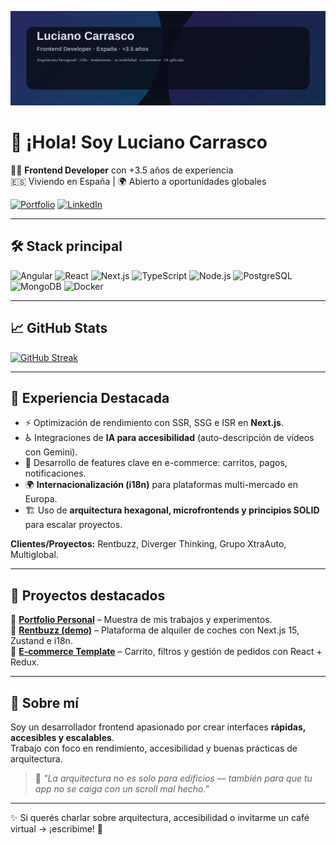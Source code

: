 <p align="center">
  <img src="./bannerGH.svg" alt="Banner Luciano Carrasco" />
</p>

# 👋 ¡Hola! Soy Luciano Carrasco

🧑‍💻 **Frontend Developer** con +3.5 años de experiencia  
🇪🇸 Viviendo en España | 🌍 Abierto a oportunidades globales  

[![Portfolio](https://img.shields.io/badge/🌐%20Portfolio-000?style=for-the-badge)](https://lucianocarrasco.netlify.app/) 
[![LinkedIn](https://img.shields.io/badge/LinkedIn-0A66C2?logo=linkedin&logoColor=white&style=for-the-badge)](https://www.linkedin.com/in/lucianocarrasco/)  

---

## 🛠️ Stack principal  

![Angular](https://img.shields.io/badge/Angular-DD0031?style=for-the-badge&logo=angular&logoColor=white)
![React](https://img.shields.io/badge/React-20232A?style=for-the-badge&logo=react&logoColor=61DAFB)
![Next.js](https://img.shields.io/badge/Next.js-000000?style=for-the-badge&logo=nextdotjs&logoColor=white)
![TypeScript](https://img.shields.io/badge/TypeScript-3178C6?style=for-the-badge&logo=typescript&logoColor=white)
![Node.js](https://img.shields.io/badge/Node.js-339933?style=for-the-badge&logo=nodedotjs&logoColor=white)
![PostgreSQL](https://img.shields.io/badge/PostgreSQL-336791?style=for-the-badge&logo=postgresql&logoColor=white)
![MongoDB](https://img.shields.io/badge/MongoDB-4ea94b?style=for-the-badge&logo=mongodb&logoColor=white)
![Docker](https://img.shields.io/badge/Docker-2496ED?style=for-the-badge&logo=docker&logoColor=white)

---

## 📈 GitHub Stats  

[![GitHub Streak](https://streak-stats.demolab.com?user=356Lu356&theme=dracula&hide_border=true&cache_seconds=86400)](https://git.io/streak-stats)  


---

## 🚀 Experiencia Destacada  

- ⚡ Optimización de rendimiento con SSR, SSG e ISR en **Next.js**.  
- ♿ Integraciones de **IA para accesibilidad** (auto-descripción de vídeos con Gemini).  
- 🛒 Desarrollo de features clave en e-commerce: carritos, pagos, notificaciones.  
- 🌍 **Internacionalización (i18n)** para plataformas multi-mercado en Europa.  
- 🏗️ Uso de **arquitectura hexagonal, microfrontends y principios SOLID** para escalar proyectos.  

**Clientes/Proyectos:** Rentbuzz, Diverger Thinking, Grupo XtraAuto, Multiglobal.  

---

## 📌 Proyectos destacados  

🔗 [**Portfolio Personal**](https://lucianocarrasco.netlify.app/) – Muestra de mis trabajos y experimentos.  
🔗 [**Rentbuzz (demo)**](#) – Plataforma de alquiler de coches con Next.js 15, Zustand e i18n.  
🔗 [**E-commerce Template**](#) – Carrito, filtros y gestión de pedidos con React + Redux.  

---

## 💬 Sobre mí  

Soy un desarrollador frontend apasionado por crear interfaces **rápidas, accesibles y escalables**.  
Trabajo con foco en rendimiento, accesibilidad y buenas prácticas de arquitectura.  

> 🎤 *"La arquitectura no es solo para edificios — también para que tu app no se caiga con un scroll mal hecho."*  

---

✨ Si querés charlar sobre arquitectura, accesibilidad o invitarme un café virtual → ¡escribime! 🍻
